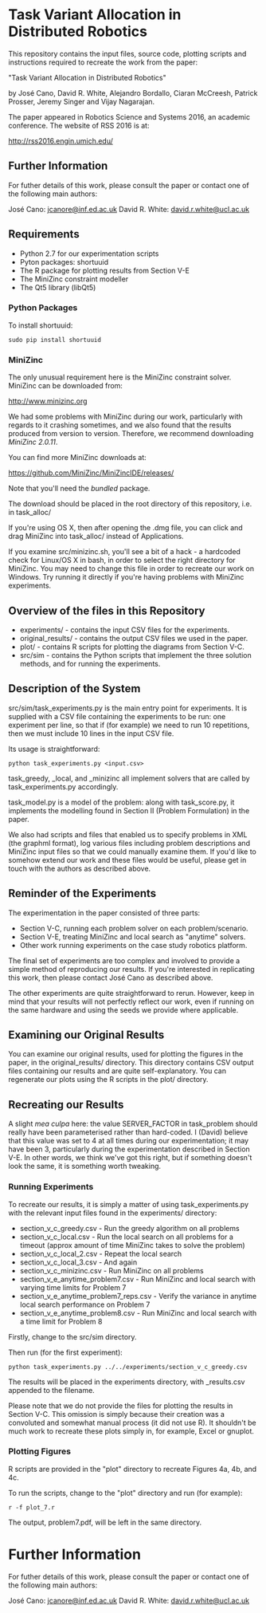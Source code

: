 # Task Variant Allocation in Distributed Robotics

This repository contains the input files, source code, plotting scripts and instructions required to recreate the work from the paper:

"Task Variant Allocation in Distributed Robotics"

by José Cano, David R. White, Alejandro Bordallo, Ciaran McCreesh, Patrick Prosser, Jeremy Singer and Vijay Nagarajan.

The paper appeared in Robotics Science and Systems 2016, an academic conference. The website of RSS 2016 is at:

http://rss2016.engin.umich.edu/

## Further Information

For futher details of this work, please consult the paper or contact one of the following main authors:

José Cano: jcanore@inf.ed.ac.uk
David R. White: david.r.white@ucl.ac.uk

## Requirements

* Python 2.7 for our experimentation scripts
* Pyton packages: shortuuid
* The R package for plotting results from Section V-E
* The MiniZinc constraint modeller
* The Qt5 library (libQt5)

### Python Packages

To install shortuuid:

    sudo pip install shortuuid

### MiniZinc 

The only unusual requirement here is the MiniZinc constraint solver. MiniZinc can be downloaded from:

http://www.minizinc.org

We had some problems with MiniZinc during our work, particularly with regards to it crashing sometimes, and we also found that the results produced from version to version. Therefore, we recommend downloading *MiniZinc 2.0.11*. 

You can find more MiniZinc downloads at:

https://github.com/MiniZinc/MiniZincIDE/releases/

Note that you'll need the *bundled* package.

The download should be placed in the root directory of this repository, i.e. in task_alloc/

If you're using OS X, then after opening the .dmg file, you can click and drag MiniZinc into task_alloc/ instead of Applications.

If you examine src/minizinc.sh, you'll see a bit of a hack - a hardcoded check for Linux/OS X in bash, in order to select the right directory for MiniZinc. You may need to change this file in order to recreate our work on Windows. Try running it directly if you're having problems with MiniZinc experiments.

## Overview of the files in this Repository

* experiments/ - contains the input CSV files for the experiments.
* original_results/ - contains the output CSV files we used in the paper.
* plot/ - contains R scripts for plotting the diagrams from Section V-C.
* src/sim - contains the Python scripts that implement the three solution methods, and for running the experiments. 

## Description of the System

src/sim/task_experiments.py is the main entry point for experiments. It is supplied with a CSV file containing the experiments to be run: one experiment per line, so that if (for example) we need to run 10 repetitions, then we must include 10 lines in the input CSV file.
 
Its usage is straightforward:

    python task_experiments.py <input.csv>
    
task_greedy, _local, and _minizinc all implement solvers that are called by task_experiments.py accordingly.

task_model.py is a model of the problem: along with task_score.py, it implements the modelling found in Section II (Problem Formulation) in the paper.

We also had scripts and files that enabled us to specify problems in XML (the graphml format), log various files including problem descriptions and MiniZinc input files so that we could manually examine them. If you'd like to somehow extend our work and these files would be useful, please get in touch with the authors as described above.

## Reminder of the Experiments

The experimentation in the paper consisted of three parts:

* Section V-C, running each problem solver on each problem/scenario.
* Section V-E, treating MiniZinc and local search as "anytime" solvers.
* Other work running experiments on the case study robotics platform.

The final set of experiments are too complex and involved to provide a simple method of reproducing our results. If you're interested in replicating this work, then please contact José Cano as described above.

The other experiments are quite straightforward to rerun. However, keep in mind that your results will not perfectly reflect our work, even if running on the same hardware and using the seeds we provide where applicable.

## Examining our Original Results

You can examine our original results, used for plotting the figures in the paper, in the original_results/ directory. This directory contains CSV output files containing our results and are quite self-explanatory. You can regenerate our plots using the R scripts in the plot/ directory.

## Recreating our Results

A slight _mea culpa_ here: the value SERVER_FACTOR in task_problem should really have been parameterised rather than hard-coded. I (David) believe that this value was set to 4 at all times during our experimentation; it may have been 3, particularly during the experimentation described in Section V-E. In other words, we think we've got this right, but if something doesn't look the same, it is something worth tweaking.

### Running Experiments

To recreate our results, it is simply a matter of using task_experiments.py with the relevant input files found in the experiments/ directory:

* section_v_c_greedy.csv - Run the greedy algorithm on all problems
* section_v_c_local.csv - Run the local search on all problems for a timeout (approx amount of time MiniZinc takes to solve the problem)
* section_v_c_local_2.csv - Repeat the local search
* section_v_c_local_3.csv - And again
* section_v_c_minizinc.csv - Run MiniZinc on all problems
* section_v_e_anytime_problem7.csv - Run MiniZinc and local search with varying time limits for Problem 7
* section_v_e_anytime_problem7_reps.csv - Verify the variance in anytime local search performance on Problem 7
* section_v_e_anytime_problem8.csv - Run MiniZinc and local search with a time limit for Problem 8

Firstly, change to the src/sim directory.

Then run (for the first experiment):

    python task_experiments.py ../../experiments/section_v_c_greedy.csv

The results will be placed in the experiments directory, with _results.csv appended to the filename.

Please note that we do not provide the files for plotting the results in Section V-C. This omission is simply because their creation was a convoluted and somewhat manual process (it did not use R). It shouldn't be much work to recreate these plots simply in, for example, Excel or gnuplot.

### Plotting Figures

R scripts are provided in the "plot" directory to recreate Figures 4a, 4b, and 4c.

To run the scripts, change to the "plot" directory and run (for example):

    r -f plot_7.r
    
The output, problem7.pdf, will be left in the same directory.

# Further Information

For futher details of this work, please consult the paper or contact one of the following main authors:

José Cano: jcanore@inf.ed.ac.uk
David R. White: david.r.white@ucl.ac.uk